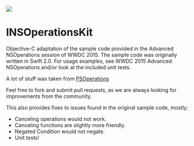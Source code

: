 [![](http://inspace.io/github-cover.jpg)](http://inspace.io)

# INSOperationsKit

Objective-C adaptation of the sample code provided in the Advanced NSOperations session of WWDC 2015. The sample code was originally written in Swift 2.0. For usage examples, see WWDC 2015 Advanced NSOperations and/or look at the included unit tests.

A lot of stuff was taken from [PSOperations](https://github.com/pluralsight/PSOperations)

Feel free to fork and submit pull requests, as we are always looking for improvements from the community.

This also provides fixes to issues found in the original sample code, mostly:
* Canceling operations would not work.
* Canceling functions are slightly more friendly.
* Negated Condition would not negate.
* Unit tests!
